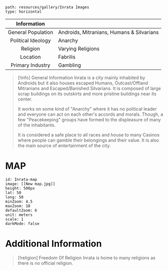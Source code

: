 ```img-gallery
path: resources/gallery/Inrata Images
type: horizontal
```

|    Information     |                                           |
| :----------------: | :---------------------------------------- |
| General Population | Androids, Mitranians, Humans & Silvarians |
| Political Ideology | Anarchy                                   |
|      Religion      | Varying Religions                         |
|      Location      | Fabrilis                                  |
|  Primary Industry  | Gambling                                  |

> [!info] General Information
> Inrata is a city mainly inhabited by Androids but it also houses escaped Humans, Outcast/Offland Mitranians and Escaped/Banished Silvarians. It is composed of large scrap buildings on its outskirts and more pristine buildings near its center.
> 
> It works on some kind of "Anarchy" where it has no political leader and everyone can act on each other's accords and morals. Though, a few "Peacekeeping" groups have formed to the displeasure of many of the inhabitants. 
> 
> It is considered a safe place to all races and house to many Casinos where people can gamble their belongings and their value. It is also the main source of entertainment of the city.



# MAP

```leaflet
id: Inrata-map
image: [[New map.jpg]]
height: 500px
lat: 50
long: 50
minZoom: 4.5
maxZoom: 10
defaultZoom: 6
unit: meters
scale: 1
darkMode: false
```


# Additional Information

> [!religion] Freedom Of Religion
> Inrata is home to many religions as there is no official religion.


